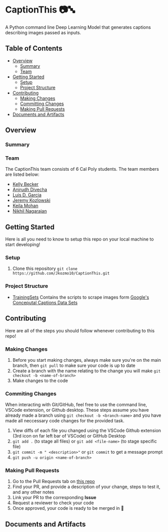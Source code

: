 # CaptionThis 📷🔤

A Python command line Deep Learning Model that generates captions describing 
images passed as inputs.

## Table of Contents

- [Overview](#overview)
  - [Summary](#summary)
  - [Team](#team)
- [Getting Started](#getting-started)
  - [Setup](#setup)
  - [Project Structure](#project-structure)
- [Contributing](#contributing)
  - [Making Changes](#making-changes)
  - [Committing Changes](#commiting-changes)
  - [Making Pull Requests](#making-pull-requests)
- [Documents and Artifacts](#documents-and-artifacts)

## Overview

### Summary

### Team

The CaptionThis team consists of 6 Cal Poly students. The team members are 
listed below:

- [Kelly Becker](https://github.com/kbecke05)
- [Anirudh Divecha](https://github.com/anirudhdivecha)
- [Luis D. Garcia](https://github.com/luisdavidgarcia)
- [Jeremy Kozlowski](https://github.com/Jkozmo10)
- [Keila Mohan](https://github.com/keilamohan)
- [Nikhil Nagarajan]()

## Getting Started

Here is all you need to know to setup this repo on your local machine to start 
developing!

### Setup

1. Clone this repository `git clone https://github.com/Jkozmo10/CaptionThis.git`

### Project Structure

- [TrainingSets](./TrainingSets/) Contains the scripts to scrape images form 
    [Google's Conceputal Captions Data Sets](https://ai.google.com/research/ConceptualCaptions/download)

## Contributing
Here are all of the steps you should follow whenever contributing to this repo!

### Making Changes

1. Before you start making changes, always make sure you're on the main branch, 
then `git pull` to make sure your code is up to date
2. Create a branch with the name relating to the change you will make 
`git checkout -b <name-of-branch>`
3. Make changes to the code

### Commiting Changes

When interacting with Git/GitHub, feel free to use the command line, 
VSCode extension, or Github desktop. These steps assume you have already made 
a branch using `git checkout -b <branch-name>` and you have made all neccessary 
code changes for the provided task.

1. View diffs of each file you changed using the VSCode Github extension 
(3rd icon on far left bar of VSCode) or GitHub Desktop
2. `git add .` (to stage all files) or `git add <file-name>` (to stage specific file)
3. `git commit -m " <description>"` or
   `git commit` to get a message prompt
4. `git push -u origin <name-of-branch>`

### Making Pull Requests

1. Go to the Pull Requests tab on [this repo](https://github.com/Jkozmo10/CaptionThis/pulls)
2. Find your PR, and provide a description of your change, steps to test it, and any other notes
3. Link your PR to the corresponding **Issue**
4. Request a reviewer to check your code
5. Once approved, your code is ready to be merged in 🎉

## Documents and Artifacts
